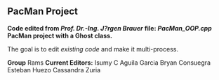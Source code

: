 ## PacMan Project
 **Code edited from _Prof. Dr.-Ing. J?rgen Brauer_**
 **file: _PacMan_OOP.cpp_**
 **PacMan project with a Ghost class.**

The goal is to edit _existing code_ and make it multi-process.

**Group**
 Rams
**Current Editors:**
 Isumy C Aguila Garcia
 Bryan Consuegra
 Esteban Huezo
 Cassandra Zuria